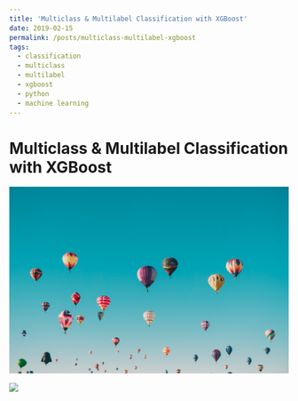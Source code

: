 ```yaml
---
title: 'Multiclass & Multilabel Classification with XGBoost'
date: 2019-02-15
permalink: /posts/multiclass-multilabel-xgboost
tags:
  - classification
  - multiclass
  - multilabel
  - xgboost
  - python
  - machine learning
---
```


<h1>Multiclass & Multilabel Classification with XGBoost</h1>

<img src="/images/medium_cover.jpeg">

<a href="https://github.com/gabrielziegler3/xgboost-multiclass-multilabel"><img src="https://gh-card.dev/repos/gabrielziegler3/xgboost-multiclass-multilabel.svg"></a>
